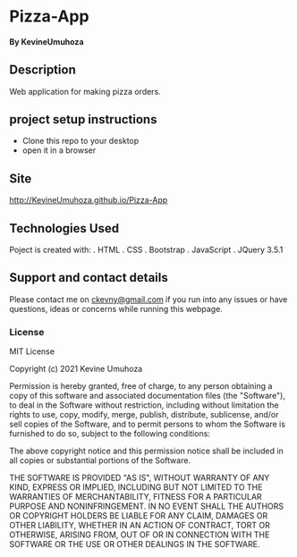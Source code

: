  # Pizza-App #

#### By **KevineUmuhoza**
## Description
Web application for making pizza orders.

## project setup instructions
* Clone this repo to your desktop
* open it in a browser

## Site
http://KevineUmuhoza.github.io/Pizza-App
## Technologies Used
Poject is created with:
 . HTML
 . CSS
 . Bootstrap
 . JavaScript
 . JQuery 3.5.1


## Support and contact details
Please contact me on ckevny@gmail.com if you run into any issues or have questions, ideas or concerns while running this webpage. 

### License
MIT License

Copyright (c) 2021 Kevine Umuhoza

Permission is hereby granted, free of charge, to any person obtaining a copy
of this software and associated documentation files (the "Software"), to deal
in the Software without restriction, including without limitation the rights
to use, copy, modify, merge, publish, distribute, sublicense, and/or sell
copies of the Software, and to permit persons to whom the Software is
furnished to do so, subject to the following conditions:

The above copyright notice and this permission notice shall be included in all
copies or substantial portions of the Software.

THE SOFTWARE IS PROVIDED "AS IS", WITHOUT WARRANTY OF ANY KIND, EXPRESS OR
IMPLIED, INCLUDING BUT NOT LIMITED TO THE WARRANTIES OF MERCHANTABILITY,
FITNESS FOR A PARTICULAR PURPOSE AND NONINFRINGEMENT. IN NO EVENT SHALL THE
AUTHORS OR COPYRIGHT HOLDERS BE LIABLE FOR ANY CLAIM, DAMAGES OR OTHER
LIABILITY, WHETHER IN AN ACTION OF CONTRACT, TORT OR OTHERWISE, ARISING FROM,
OUT OF OR IN CONNECTION WITH THE SOFTWARE OR THE USE OR OTHER DEALINGS IN THE
SOFTWARE.